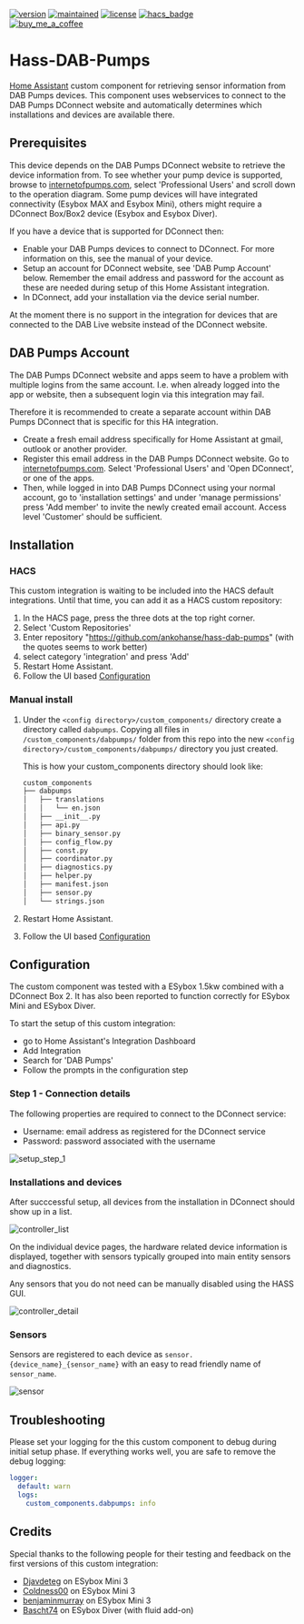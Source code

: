 [![version](https://img.shields.io/github/v/release/ankohanse/hass-dab-pumps?style=for-the-badge)](https://github.com/ankohanse/hass-dab-pumps)
[![maintained](https://img.shields.io/maintenance/yes/2023?style=for-the-badge)](https://github.com/ankohanse/hass-dab-pumps)
[![license](https://img.shields.io/github/license/toreamun/amshan-homeassistant?style=for-the-badge)](LICENSE)
[![hacs_badge](https://img.shields.io/badge/HACS-Default-orange.svg?style=for-the-badge)](https://github.com/custom-components/hacs)<br/>
[![buy_me_a_coffee](https://img.shields.io/badge/If%20you%20like%20it-Buy%20me%20a%20coffee-yellow.svg?style=for-the-badge)](https://www.buymeacoffee.com/ankohanse)


# Hass-DAB-Pumps

[Home Assistant](https://home-assistant.io/) custom component for retrieving sensor information from DAB Pumps devices.
This component uses webservices to connect to the DAB Pumps DConnect website and automatically determines which installations and devices are available there.

## Prerequisites
This device depends on the DAB Pumps DConnect website to retrieve the device information from. To see whether your pump device is supported, browse to [internetofpumps.com](https://internetofpumps.com/), select 'Professional Users' and scroll down to the operation diagram. Some pump devices will have integrated connectivity (Esybox MAX and Esybox Mini), others might require a DConnect Box/Box2 device (Esybox and Esybox Diver).

If you have a device that is supported for DConnect then:
- Enable your DAB Pumps devices to connect to DConnect. For more information on this, see the manual of your device.
- Setup an account for DConnect website, see 'DAB Pump Account' below. Remember the email address and password for the account as these are needed during setup of this Home Assistant integration.
- In DConnect, add your installation via the device serial number.

At the moment there is no support in the integration for devices that are connected to the DAB Live website instead of the DConnect website.


## DAB Pumps Account
The DAB Pumps DConnect website and apps seem to have a problem with multiple logins from the same account. I.e. when already logged into the app or website, then a subsequent login via this integration may fail. 

Therefore it is recommended to create a separate account within DAB Pumps DConnect that is specific for this HA integration. 
- Create a fresh email address specifically for Home Assistant at gmail, outlook or another provider. 
- Register this email address in the DAB Pumps DConnect website. Go to  [internetofpumps.com](https://internetofpumps.com/). Select 'Professional Users' and 'Open DConnect', or one of the apps. 
- Then, while logged in into DAB Pumps DConnect using your normal account, go to 'installation settings' and under 'manage permissions' press 'Add member' to invite the newly created email account. Access level 'Customer' should be sufficient.


## Installation

### HACS

This custom integration is waiting to be included into the HACS default integrations.
Until that time, you can add it as a HACS custom repository:
1. In the HACS page, press the three dots at the top right corner.
2. Select 'Custom Repositories'
3. Enter repository "https://github.com/ankohanse/hass-dab-pumps" (with the quotes seems to work better)
4. select category 'integration' and press 'Add'
2. Restart Home Assistant.
3. Follow the UI based [Configuration](#Configuration)


### Manual install

1. Under the `<config directory>/custom_components/` directory create a directory called `dabpumps`. 
Copying all files in `/custom_components/dabpumps/` folder from this repo into the new `<config directory>/custom_components/dabpumps/` directory you just created.

    This is how your custom_components directory should look like:

    ```bash
    custom_components
    ├── dabpumps
    │   ├── translations
    │   │   └── en.json
    │   ├── __init__.py
    │   ├── api.py
    │   ├── binary_sensor.py
    │   ├── config_flow.py
    │   ├── const.py
    │   ├── coordinator.py
    │   ├── diagnostics.py
    │   ├── helper.py
    │   ├── manifest.json
    │   ├── sensor.py
    │   └── strings.json  
    ```

2. Restart Home Assistant.
3. Follow the UI based [Configuration](#Configuration)

## Configuration

The custom component was tested with a ESybox 1.5kw combined with a DConnect Box 2. 
It has also been reported to function correctly for ESybox Mini and ESybox Diver.

To start the setup of this custom integration:
- go to Home Assistant's Integration Dashboard
- Add Integration
- Search for 'DAB Pumps'
- Follow the prompts in the configuration step

### Step 1 - Connection details
The following properties are required to connect to the DConnect service:
- Username: email address as registered for the DConnect service
- Password: password associated with the username
  
![setup_step_1](documentation/setup_step_1.png)


### Installations and devices
After succcessful setup, all devices from the installation in DConnect should show up in a list.

![controller_list](documentation/controller_list.png)

On the individual device pages, the hardware related device information is displayed, together with sensors typically grouped into main entity sensors and diagnostics.

Any sensors that you do not need can be manually disabled using the HASS GUI.

![controller_detail](documentation/controller_detail.png)

### Sensors
Sensors are registered to each device as `sensor.{device_name}_{sensor_name}` with an easy to read friendly name of `sensor_name`. 
  
![sensor](documentation/sensor_detail.png)


## Troubleshooting
Please set your logging for the this custom component to debug during initial setup phase. If everything works well, you are safe to remove the debug logging:

```yaml
logger:
  default: warn
  logs:
    custom_components.dabpumps: info
```


## Credits

Special thanks to the following people for their testing and feedback on the first versions of this custom integration:
- [Djavdeteg](https://github.com/Djavdeteg) on ESybox Mini 3
- [Coldness00](https://github.com/Coldness00) on ESybox Mini 3
- [benjaminmurray](https://github.com/benjaminmurray) on ESybox Mini 3
- [Bascht74](https://github.com/Bascht74) on ESybox Diver (with fluid add-on)


